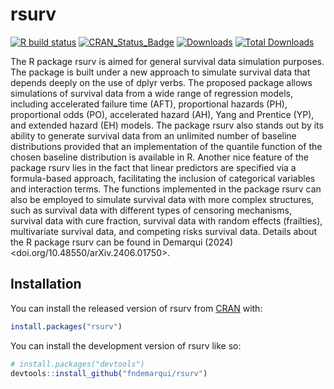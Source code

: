 
<!-- README.md is generated from README.Rmd. Please edit that file -->

# rsurv

<!-- badges: start -->

[![R build
status](https://github.com/fndemarqui/rsurv/workflows/R-CMD-check/badge.svg)](https://github.com/fndemarqui/rsurv/actions)
[![CRAN_Status_Badge](https://www.r-pkg.org/badges/version/rsurv)](https://cran.r-project.org/package=rsurv)
[![Downloads](https://cranlogs.r-pkg.org/badges/rsurv)](https://cran.r-project.org/package=rsurv)
[![Total
Downloads](https://cranlogs.r-pkg.org/badges/grand-total/rsurv?color=orange)](https://cran.r-project.org/package=rsurv)
<!-- badges: end -->

The R package rsurv is aimed for general survival data simulation
purposes. The package is built under a new approach to simulate survival
data that depends deeply on the use of dplyr verbs. The proposed package
allows simulations of survival data from a wide range of regression
models, including accelerated failure time (AFT), proportional hazards
(PH), proportional odds (PO), accelerated hazard (AH), Yang and Prentice
(YP), and extended hazard (EH) models. The package rsurv also stands out
by its ability to generate survival data from an unlimited number of
baseline distributions provided that an implementation of the quantile
function of the chosen baseline distribution is available in R. Another
nice feature of the package rsurv lies in the fact that linear
predictors are specified via a formula-based approach, facilitating the
inclusion of categorical variables and interaction terms. The functions
implemented in the package rsurv can also be employed to simulate
survival data with more complex structures, such as survival data with
different types of censoring mechanisms, survival data with cure
fraction, survival data with random effects (frailties), multivariate
survival data, and competing risks survival data. Details about the R
package rsurv can be found in Demarqui (2024)
\<doi.org/10.48550/arXiv.2406.01750\>.

## Installation

You can install the released version of rsurv from
[CRAN](https://CRAN.R-project.org) with:

``` r
install.packages("rsurv")
```

You can install the development version of rsurv like so:

``` r
# install.packages("devtools")
devtools::install_github("fndemarqui/rsurv")
```

